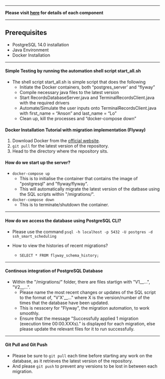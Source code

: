 ___

**Please visit [here](/docs) for details of each component**

___
## Prerequisites
- PostgreSQL 14.0 installation
- Java Environment
- Docker Installation
___
#### Simple Testing by running the automation shell script start_all.sh
- The shell script start_all.sh is simple script that does the following
  - Initiate the Docker containers, both “postgres_server’ and “flyway”
  - Compile necessary java files to the latest version
  - Start RecordsDatabaseServer.java and TerminalRecordsClient.java with the required drivers
  - Automate/Simulate the user inputs onto TerminalRecordsClient.java with first_name = “Anson” and last_name = “Lo”
  - Clean up, kill the processes and “docker-compose down”

#### Docker Installation Tutorial with migration implementation (Flyway)
1. Download Docker from the [official website](https://www.docker.com/products/docker-desktop/).
2. `git pull` for the latest version of the repository.
3. Head to the directory where the repository sits.

#### How do we start up the server?
- `docker-compose up`
  - This is to initialise the container that contains the image of "postgresql" and "flyway/flyway".
  - This will automatically migrate the latest version of the datbase using the SQL scripts within "/migrations/".
- `docker-compose down`
  - This is to terminate/shutdown the container.
___

#### How do we access the database using PostgreSQL CLI?
- Please use the command `psql -h localhost -p 5432 -U postgres -d ssh_smart_scheduling`

- How to view the histories of recent migrations?
  - `SELECT * FROM flyway_schema_history;`
___
#### Continous integration of PostgreSQL Database
- Within the "/migrations/" folder, there are files startign with "V1__...", "V2__...".
  - Please name the most recent changes or updates of the SQL script to the format of, "V'X'__..." where X is the version/number of the times that the database have been updated.
  - This is nesscery for "Flyway", the migration automation, to work smoothly.
  - Ensure that the message "Successfully applied 1 migration (execution time 00:00.XXXs)." is displayed for each migration, else please update the relevant files for it to run successfully.
___
#### Git Pull and Git Push
- Please be sure to `git pull` each time before starting any work on the database, as it retrieves the latest version of the repository.
- And please `git push` to prevent any versions to be lost in between each migration.
